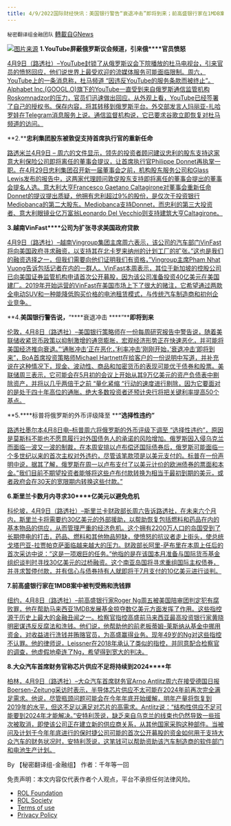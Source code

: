 ```yaml
---
title: 4/9/2022国际财经快讯：美国银行警告“衰退冲击”即将到来；前高盛银行家在1MDB案中被判受贿和洗钱罪
---
```

`秘密翻译组金融团队` [轉載自GNews](https://gnews.org/zh-hans/2318022/)

![](https://assets.gnews.org/wp-content/uploads/2022/04/图片1-43.png)[图片来源](https://www.reuters.com)
**1.****YouTube屏蔽俄罗斯议会频道，引来****俄****官员愤怒**

[4月9日（路透社）–YouTube封锁了从俄罗斯议会下院播放的杜马电视台，引来官员的愤怒回应，他们说世界上最受欢迎的流媒体服务可能面临限制。周六，YouTube上的一条消息称，杜马频道 “因违反YouTube的服务条款而被终止”。Alphabet Inc.(GOOGL.O)旗下的YouTube一直受到来自俄罗斯通信监管机构Roskomnadzor的压力，官员们迅速做出回应。从外观上看，YouTube已经签署了自己的授权书。保存内容，将其转移到俄罗斯平台。外交部发言人玛丽亚-扎哈罗娃在Telegram消息服务上说。通信监督机构说，它已要求谷歌立即恢复对杜马频道的访问。](https://www.reuters.com/world/europe/youtube-blocks-russian-parliament-channel-drawing-ire-officials-2022-04-09/)

**2.****忠利集团股东被敦促支持首席执行官的重新任命**

[路透米兰4月9日 – 周六的文件显示，领先的投资者顾问建议忠利的股东支持这家意大利保险公司即将离任的董事会提议，让首席执行官Philippe Donnet再执掌一职。在4月29日忠利集团召开新一届董事会之前，机构股东服务公司和Glass Lewis发布的报告中，这两家代理顾问敦促股东支持即将离任的董事会提出的董事会提名人选。意大利大亨Francesco Gaetano Caltagirone对董事会重新任命Donnet的提议提出质疑，他拥有忠利超过9%的股份，是仅次于投资银行Mediobanca的第二大股东。Mediobanca支持Donnet，而忠利的第三大投资者、意大利眼镜业亿万富翁Leonardo Del Vecchio则支持建筑大亨Caltagirone。](https://www.reuters.com/business/finance/generali-shareholders-urged-back-ceo-reappointment-documents-2022-04-09/)

**3.****越南****VinFast****公司为扩张寻求美国政府贷款**

[4月9日（路透社）–越南Vingroup集团主席周六表示，该公司的汽车部门VinFast将向美国政府寻求融资，以支持其在北卡罗来纳州的计划工厂的扩张。”这也是我们的融资选择之一，但我们需要向他们证明我们有资格，”Vingroup主席Pham Nhat Vuong告诉包括记者在内的一群人。VinFast本周表示，其位于新加坡的控股公司已向美国证券监管机构申请首次公开募股，因为该公司准备投资40亿美元在美国建厂。2019年开始运营的VinFast在美国市场上下了很大的赌注，它希望通过两款全电动SUV和一种能降低购买价格的电池租赁模式，与传统汽车制造商和初创企业竞争。](https://www.reuters.com/business/autos-transportation/vinfast-could-seek-us-govt-financing-expansion-vingroup-chairman-says-2022-04-09/)

**4.****美国银行警告说，****“****衰退冲击 ****“****即将到来**

[伦敦，4月8日（路透社）–美国银行策略师在一份每周研究报告中警告说，随着美联储收紧货币政策以抑制激增的通货膨胀，宏观经济形势正在快速恶化，并可能将美国经济推向衰退。”‘通胀冲击’正在恶化，’利率冲击’刚刚开始，’衰退冲击’即将到来”，BoA首席投资策略师Michael Hartnett在给客户的一份说明中写道，并补充说在这种情况下，现金、波动性、商品和加密货币的表现可能优于债券和股票。美联储周三表示，它可能会在5月初的会议上开始从其9万亿美元的资产负债表中剔除资产，并将以几乎两倍于之前 “量化紧缩 “行动的速度进行剔除，因为它要面对的是处于四十年高位的通胀。绝大多数投资者还预计央行将把关键利率提高50个基点。](https://www.reuters.com/world/us/global-markets-flows-urgent-2022-04-08/)

**5.****标普将俄罗斯的外币评级降至 ****“****选择性违约****”**

[路透社墨尔本4月8日电–标普周六将俄罗斯的外币评级下调至 “选择性违约”，原因是莫斯科不能也不愿意履行对外国债务人的承诺的风险增加。俄罗斯因入侵乌克兰而面临一波又一波的制裁，在本周安排以卢布偿还国际债券后，俄罗斯可能面临一个多世纪以来的首次主权对外违约，尽管该笔款项是以美元支付的。标普在一份声明中说，据其了解，俄罗斯在周一以卢布支付了以美元计价的欧洲债券的票面和本金。”我们目前不期望投资者能够将这些卢布付款转换为相当于最初到期的美元，或者政府会在30天的宽限期内转换这些付款。”](https://www.reuters.com/business/sp-cuts-russias-foreign-currency-rating-selective-default-2022-04-09/)

**6.****斯里兰卡数月内寻求****30****亿美元以避免危机**

[科伦坡，4月9日（路透社）–斯里兰卡财政部长周六告诉路透社，在未来六个月内，斯里兰卡将需要约30亿美元的外部援助，以帮助恢复包括燃料和药品在内的基本物品的供应，从而管理严重的经济危机。这个拥有2200万人口的岛国受到了长期停电的打击，药品、燃料和其他物品短缺，使愤怒的抗议者走上街头，使总统戈塔巴亚-拉贾帕克萨面临越来越大的压力。财政部长阿里-萨布里在本周上任后的首次采访中说：”这是一项艰巨的任务。”他指的是在该国本月准备与国际货币基金组织谈判时寻找30亿美元的过桥融资。这个南亚岛国将寻求重组国际主权债券，并寻求暂停付款，并有信心与债券持有人就即将于7月支付的10亿美元进行谈判。](https://www.reuters.com/world/asia-pacific/exclusive-sri-lanka-seeking-3-billion-months-stave-off-crisis-finance-minister-2022-04-09/)

**7.前高盛银行家在1MDB案中被判受贿和洗钱罪**

[纽约，4月8日（路透社）–前高盛银行家Roger Ng周五被美国陪审团判定犯有腐败罪，他在帮助马来西亚1MDB发展基金掠夺数亿美元方面发挥了作用。这些指控源于历史上最大的金融丑闻之一。检察官指控高盛前马来西亚最高投资银行家黄晓明密谋违反反腐法和洗钱。他们说，他帮助他的前老板蒂姆-莱斯纳从基金中挪用资金，对收益进行洗钱并贿赂官员，为高盛赢得业务。现年49岁的Ng对这些指控不认罪。他的律师说，Leissner在2018年承认了类似的指控，并同意配合检察官的调查，他虚假地牵连了Ng，希望得到宽大的判决。](https://www.reuters.com/business/finance/hold-us-jury-reaches-verdict-ex-goldman-bankers-1mdb-corruption-trial-2022-04-08/)

**8.****大众汽车首席财务官称芯片供应不足将持续到****2024****年**

[柏林，4月9日（路透社）–大众汽车首席财务官Arno Antlitz周六在接受德国日报Boersen-Zeitung采访时表示，半导体芯片供应不太可能在2024年前再次完全满足需求。他说，尽管瓶颈问题可能会在今年年底开始缓解，明年产量将恢复到2019年的水平，但这不足以满足对芯片的高需求。Antlitz说：“结构性供应不足可能要到2024年才能解决。”安特利茨说，缺乏来自乌克兰的线束也仍然导致一些班次被取消，即使该公司正在建立新的供应商关系，从其他国家采购这种部件。当被问及计划于今年年底进行的保时捷公司可能的首次公开募股的资金如何用于支持大众汽车的财务状况时，安特利茨说，这笔钱可以帮助资助该汽车制造商的软件部门和电池生产计划。](https://www.reuters.com/business/autos-transportation/chip-undersupply-last-until-2024-says-volkswagen-cfo-boersen-zeitung-2022-04-09/)

By 【秘密翻译组-金融组】
作者：千年等一回

 

免责声明：本文内容仅代表作者个人观点，平台不承担任何法律风险。

- [ROL Foundation](https://rolfoundation.org/)
- [ROL Society](https://rolsociety.org/)
- [Terms of use](https://gnews.org/terms-of-use-3/)
- [Privacy Policy](https://gnews.org/privacy-policy/)
